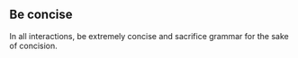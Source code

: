 ## Be concise

In all interactions, be extremely concise and sacrifice grammar for the sake of concision.
